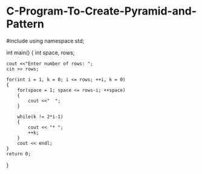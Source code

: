 # C-Program-To-Create-Pyramid-and-Pattern

#include <iostream>
using namespace std;

int main()
{
    int space, rows;

    cout <<"Enter number of rows: ";
    cin >> rows;

    for(int i = 1, k = 0; i <= rows; ++i, k = 0)
    {
        for(space = 1; space <= rows-i; ++space)
        {
            cout <<"  ";
        }

        while(k != 2*i-1)
        {
            cout << "* ";
            ++k;
        }
        cout << endl;
    }    
    return 0;
}

